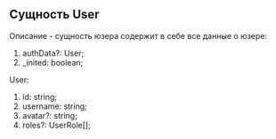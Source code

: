## Сущность User

Описание - сущность юзера содержит в себе все данные о юзере:

1)  authData?: User;
2)  _inited: boolean;

User:

1)  id: string;
2)  username: string;
3)  avatar?: string;
4)  roles?: UserRole[];